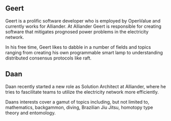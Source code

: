 ## Geert
Geert is a prolific software developer who is employed by OpenValue and
currently works for Alliander. At Alliander Geert is responsible for creating
software that mitigates prognosed power problems in the electricity network.

In his free time, Geert likes to dabble in a number of fields and topics ranging
from creating his own programmable smart lamp to understanding distributed
consensus protocols like raft.

## Daan
Daan recently started a new role as Solution Architect at Alliander, where
he tries to fascilitate teams to utilize the electricity network more
efficiently.

Daans interests cover a gamut of topics including, but not limited to,
mathematics, backgammon, diving, Brazilian Jiu Jitsu, homotopy type theory and
entomology. 

